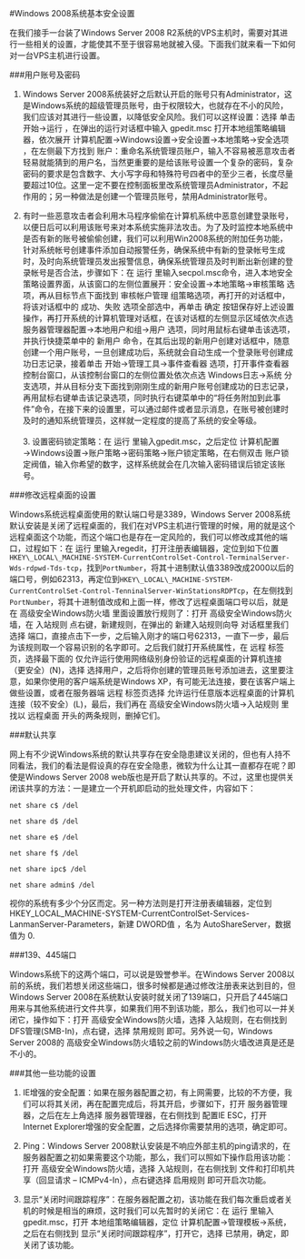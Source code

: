 <!-- --- tag: 云主机 rdp faq win2003 安全 独立服务器 -->
<!-- --- title: Windows 2008系统基本安全设置 -->
#Windows 2008系统基本安全设置

在我们接手一台装了Windows Server 2008 R2系统的VPS主机时，需要对其进行一些相关的设置，才能使其不至于很容易地就被入侵。下面我们就来看一下如何对一台VPS主机进行设置。

###用户账号及密码

1. Windows Server 2008系统装好之后默认开启的账号只有Administrator，这是Windows系统的超级管理员账号，由于权限较大，也就存在不小的风险，我们应该对其进行一些设置，以降低安全风险。我们可以这样设置：选择 单击 开始→运行 ，在弹出的运行对话框中输入 gpedit.msc 打开本地组策略编辑器，依次展开 计算机配置→Windows设置→安全设置→本地策略→安全选项 ，在左侧最下方找到 账户：重命名系统管理员账户，输入不容易被恶意攻击者轻易就能猜到的用户名，当然更重要的是给该账号设置一个复杂的密码，复杂密码的要求是包含数字、大小写字母和特殊符号四者中的至少三者，长度尽量要超过10位。这里一定不要在控制面板里改系统管理员Administrator，不起作用的；另一种做法是创建一个管理员账号，禁用Administrator账号。

2. 有时一些恶意攻击者会利用木马程序偷偷在计算机系统中恶意创建登录账号，以便日后可以利用该账号来对本系统实施非法攻击。为了及时监控本地系统中是否有新的账号被偷偷创建，我们可以利用Win2008系统的附加任务功能，针对系统帐号创建事件添加自动报警任务，确保系统中有新的登录帐号生成时，及时向系统管理员发出报警信息，确保系统管理员及时判断出新创建的登录帐号是否合法，步骤如下：在 运行 里输入secpol.msc命令，进入本地安全策略设置界面，从该窗口的左侧位置展开：安全设置→本地策略→审核策略 选项，再从目标节点下面找到 审核帐户管理 组策略选项，再打开的对话框中，将该对话框中的 成功、失败 选项全部选中，再单击 确定 按钮保存好上述设置操作，再打开系统的计算机管理对话框，在该对话框的左侧显示区域依次点选 服务器管理器配置→本地用户和组→用户 选项，同时用鼠标右键单击该选项，并执行快捷菜单中的 新用户 命令，在其后出现的新用户创建对话框中，随意创建一个用户账号，一旦创建成功后，系统就会自动生成一个登录账号创建成功日志记录，接着单击 开始→管理工具→事件查看器 选项，打开事件查看器控制台窗口，从该控制台窗口的左侧位置处依次点选 Windows日志→系统 分支选项，并从目标分支下面找到刚刚生成的新用户账号创建成功的日志记录，再用鼠标右键单击该记录选项，同时执行右键菜单中的“将任务附加到此事件”命令，在接下来的设置里，可以通过邮件或者显示消息，在账号被创建时及时的通知系统管理员，这样就一定程度的提高了系统的安全等级。<br /><br /> 3. 设置密码锁定策略：在 运行 里输入gpedit.msc，之后定位 计算机配置→Windows设置→账户策略→密码策略→账户锁定策略，在右侧双击 账户锁定阀值，输入你希望的数字，这样系统就会在几次输入密码错误后锁定该账号。

###修改远程桌面的设置

Windows系统远程桌面使用的默认端口号是3389，Windows Server 2008系统默认安装是关闭了远程桌面的，我们在对VPS主机进行管理的时候，用的就是这个远程桌面这个功能，而这个端口也是存在一定风险的，我们可以修改成其他的端口，过程如下：在 运行 里输入regedit，打开注册表编辑器，定位到如下位置`HKEY\_LOCAL\_MACHINE-SYSTEM-CurrentControlSet-Control-TerminalServer-Wds-rdpwd-Tds-tcp`，找到`PortNumber`，将其十进制默认值3389改成2000以后的端口号，例如62313，再定位到`HKEY\_LOCAL\_MACHINE-SYSTEM-CurrentControlSet-Control-TenninalServer-WinStationsRDPTcp`，在左侧找到`PortNumber`，将其十进制值改成和上面一样，修改了远程桌面端口号以后，就是在 高级安全Windows防火墙 里面设置放行规则了：打开 高级安全Windows防火墙，在 入站规则 点右键，新建规则，在弹出的 新建入站规则向导 对话框里我们选择 端口，直接点击下一步，之后输入刚才的端口号62313，一直下一步，最后为该规则取一个容易识别的名字即可。之后我们就打开系统属性，在 远程 标签页，选择最下面的 仅允许运行使用网络级别身份验证的远程桌面的计算机连接（更安全）(N)，选择 选择用户，之后将你创建的管理员账号添加进去，这里要注意，如果你使用的客户端系统是Windows XP，有可能无法连接，要在该客户端上做些设置，或者在服务器端 远程 标签页选择 允许运行任意版本远程桌面的计算机连接（较不安全）(L)，最后，我们再在 高级安全Windows防火墙→入站规则 里找以 远程桌面 开头的两条规则，删掉它们。

###默认共享

网上有不少说Windows系统的默认共享存在安全隐患建议关闭的，但也有人持不同看法，我们的看法是假设真的存在安全隐患，微软为什么让其一直都存在呢？即使是Windows Server 2008 web版也是开启了默认共享的。不过，这里也提供关闭该共享的方法：一是建立一个开机即启动的批处理文件，内容如下：

	net share c$ /del
	
	net share d$ /del
	
	net share e$ /del
	
	net share f$ /del
	
	net share ipc$ /del
	
	net share admin$ /del

视你的系统有多少个分区而定。另一种方法则是打开注册表编辑器，定位到 HKEY\_LOCAL\_MACHINE-SYSTEM-CurrentControlSet-Services-LanmanServer-Parameters，新建 DWORD值 ，名为 AutoShareServer，数据值为 0.

###139、445端口

Windows系统下的这两个端口，可以说是毁誉参半。在Windows Server 2008以前的系统，我们若想关闭这些端口，很多时候都是通过修改注册表来达到目的，但Windows Server 2008在系统默认安装时就关闭了139端口，只开启了445端口用来与其他系统进行文件共享，如果我们用不到该功能，那么，我们也可以一并关闭它，操作如下：打开 高级安全Windows防火墙，选择 入站规则，在右侧找到 DFS管理(SMB-In)，点右键，选择 禁用规则 即可。另外说一句，Windows Server 2008的 高级安全Windows防火墙较之前的Windows防火墙改进真是还是不小的。

###其他一些功能的设置

1. IE增强的安全配置：如果在服务器配置之初，有上网需要，比较的不方便，我们可以将其关闭，再在配置完成后，将其开启，步骤如下，打开 服务器管理器，之后在左上角选择 服务器管理器，在右侧找到 配置IE ESC，打开Internet Explorer增强的安全配置，之后选择你需要禁用的选项，确定即可。

2. Ping：Windows Server 2008默认安装是不响应外部主机的ping请求的，在服务器配置之初如果需要这个功能，那么，我们可以照如下操作启用该功能：打开 高级安全Windows防火墙，选择 入站规则，在右侧找到 文件和打印机共享（回显请求 – ICMPv4-In），点右键选择 启用规则 即可开启次功能。

3. 显示“关闭时间跟踪程序”：在服务器配置之初，该功能在我们每次重启或者关机的时候是相当的麻烦，这时我们可以先暂时的关闭它：在 运行 里输入 gpedit.msc，打开 本地组策略编辑器，定位 计算机配置→管理模板→系统，之后在右侧找到 显示“关闭时间跟踪程序”，打开它，选择 已禁用，确定，即关闭了该功能。